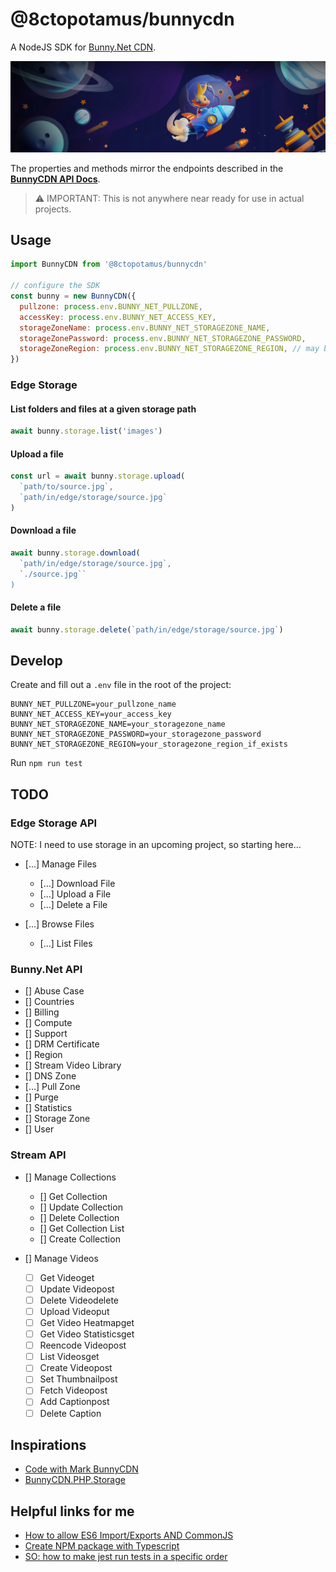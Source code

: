 # @8ctopotamus/bunnycdn

A NodeJS SDK for [Bunny.Net CDN](https://bunny.net/).

<a href="https://bunny.net/" target="_blank" title="Bunny.net website">![Bunny.net hero banner graphic](./tests/bunnynet-banner.webp)</a>

The properties and methods mirror the endpoints described in the **[BunnyCDN API Docs](https://docs.bunny.net/docs)**.

> ⚠ IMPORTANT: This is not anywhere near ready for use in actual projects. 

## Usage

```js
import BunnyCDN from '@8ctopotamus/bunnycdn'

// configure the SDK
const bunny = new BunnyCDN({
  pullzone: process.env.BUNNY_NET_PULLZONE,
  accessKey: process.env.BUNNY_NET_ACCESS_KEY,
  storageZoneName: process.env.BUNNY_NET_STORAGEZONE_NAME,
  storageZonePassword: process.env.BUNNY_NET_STORAGEZONE_PASSWORD,
  storageZoneRegion: process.env.BUNNY_NET_STORAGEZONE_REGION, // may be excluded if not applicable
})

```

### Edge Storage

#### List folders and files at a given storage path

```js
await bunny.storage.list('images')
```

#### Upload a file

```js
const url = await bunny.storage.upload(
  `path/to/source.jpg`, 
  `path/in/edge/storage/source.jpg`
)
```

#### Download a file

```js
await bunny.storage.download(
  `path/in/edge/storage/source.jpg`, 
  `./source.jpg``
)
```

#### Delete a file

```js
await bunny.storage.delete(`path/in/edge/storage/source.jpg`)
```

## Develop

Create and fill out a `.env` file in the root of the project:

```env
BUNNY_NET_PULLZONE=your_pullzone_name
BUNNY_NET_ACCESS_KEY=your_access_key
BUNNY_NET_STORAGEZONE_NAME=your_storagezone_name
BUNNY_NET_STORAGEZONE_PASSWORD=your_storagezone_password
BUNNY_NET_STORAGEZONE_REGION=your_storagezone_region_if_exists
```

Run `npm run test`

## TODO

### Edge Storage API

NOTE: I need to use storage in an upcoming project, so starting here...

* [...] Manage Files
  * [...] Download File
  * [...] Upload a File
  * [...] Delete a File

* [...] Browse Files
  * [...] List Files

### Bunny.Net API

* [] Abuse Case
* [] Countries
* [] Billing
* [] Compute
* [] Support
* [] DRM Certificate
* [] Region
* [] Stream Video Library
* [] DNS Zone
* [...] Pull Zone
* [] Purge
* [] Statistics
* [] Storage Zone
* [] User

### Stream API

* [] Manage Collections
  * [] Get Collection
  * [] Update Collection
  * [] Delete Collection
  * [] Get Collection List
  * [] Create Collection

* [] Manage Videos
  * [ ] Get Videoget
  * [ ] Update Videopost
  * [ ] Delete Videodelete
  * [ ] Upload Videoput
  * [ ] Get Video Heatmapget
  * [ ] Get Video Statisticsget
  * [ ] Reencode Videopost
  * [ ] List Videosget
  * [ ] Create Videopost
  * [ ] Set Thumbnailpost
  * [ ] Fetch Videopost
  * [ ] Add Captionpost
  * [ ] Delete Caption

## Inspirations

* [Code with Mark BunnyCDN](https://github.com/codewithmark/bunnycdn)
* [BunnyCDN.PHP.Storage](https://github.com/BunnyWay/BunnyCDN.PHP.Storage#downloading-objects)

## Helpful links for me

* [How to allow ES6 Import/Exports AND CommonJS](https://www.sensedeep.com/blog/posts/2021/how-to-create-single-source-npm-module.html)
* [Create NPM package with Typescript](https://spfx-app.dev/create-your-npm-package-with-typescript-in-a-few-minutes)
* [SO: how to make jest run tests in a specific order](https://stackoverflow.com/questions/49247539/how-to-make-jest-run-tests-in-a-specific-order)

